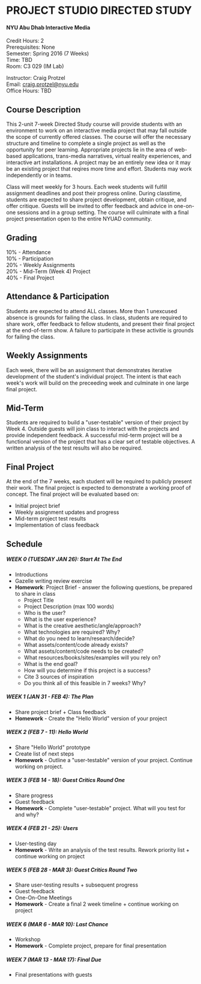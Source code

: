 PROJECT STUDIO DIRECTED STUDY 
=============================

#### NYU Abu Dhab Interactive Media

Credit Hours: 2  
Prerequisites: None  
Semester: Spring 2016 (7 Weeks)  
Time: TBD  
Room: C3 029 (IM Lab)    

Instructor: Craig Protzel    
Email: craig.protzel@nyu.edu  
Office Hours: TBD   

Course Description
------------------

This 2-unit 7-week Directed Study course will provide students with an environment to work on an interactive media project that may fall outside the scope of currently offered classes. The course will offer the necessary structure and timeline to complete a single project as well as the opportunity for peer learning. Appropriate projects lie in the area of web-based applications, trans-media narratives, virtual reality experiences, and interactive art installations. A project may be an entirely new idea or it may be an existing project that reqires more time and effort. Students may work independently or in teams.

Class will meet weekly for 3 hours. Each week students will fulfill assignment deadlines and post their progress online. During classtime, students are expected to share project development, obtain critique, and offer critique. Guests will be invited to offer feedback and advice in one-on-one sessions and in a group setting. The course will culminate with a final project presentation open to the entire NYUAD community.

Grading
-------
10% - Attendance  
10% - Participation  
20% - Weekly Assignments  
20% - Mid-Term (Week 4) Project  
40% - Final Project  

Attendance & Participation
--------------------------
Students are expected to attend ALL classes. More than 1 unexcused absence is grounds for failing the class.
In class, students are required to share work, offer feedback to fellow students, and present their final project at the end-of-term show. A failure to participate in these activitie is grounds for failing the class.

Weekly Assignments
------------------
Each week, there will be an assignment that demonstrates iterative development of the student's individual project. The intent is that each week's work will build on the preceeding week and culminate in one large final project.

Mid-Term
--------
Students are required to build a "user-testable" version of their project by Week 4. Outside guests will join class to interact with the projects and provide independent feedback. A successful mid-term project will be a functional version of the project that has a clear set of testable objectives.  A written analysis of the test results will also be required. 

Final Project
-------------
At the end of the 7 weeks, each student will be required to publicly present their work. The final project is expected to demonstrate a working proof of concept. The final project will be evaluated based on:
* Initial project brief
* Weekly assignment updates and progress
* Mid-term project test results
* Implementation of class feedback

Schedule
--------

##### WEEK 0 (TUESDAY JAN 26): Start At The End 
* Introductions
* Gazelle writing review exercise
* **Homework**: Project Brief - answer the following questions, be prepared to share in class
	* Project Title
	* Project Description (max 100 words)
	* Who is the user?
	* What is the user experience?
	* What is the creative aesthetic/angle/approach?
	* What technologies are required? Why?
	* What do you need to learn/research/decide?
	* What assets/content/code already exists?
	* What assets/content/code needs to be created?
	* What resources/books/sites/examples will you rely on?
	* What is the end goal?
	* How will you determine if this project is a success?
	* Cite 3 sources of inspiration
	* Do you think all of this feasible in 7 weeks? Why?


##### WEEK 1 (JAN 31 - FEB 4): The Plan
* Share project brief + Class feedback
* **Homework** - Create the "Hello World" version of your project

##### WEEK 2 (FEB 7 - 11): Hello World
* Share "Hello World" prototype
* Create list of next steps
* **Homework** - Outline a "user-testable" version of your project. Continue working on project. 

##### WEEK 3 (FEB 14 - 18): Guest Critics Round One
* Share progress
* Guest feedback
* **Homework** - Complete "user-testable" project. What will you test for and why?

##### WEEK 4 (FEB 21 - 25): Users 
* User-testing day
* **Homework** - Write an analysis of the test results. Rework priority list + continue working on project

##### WEEK 5 (FEB 28 - MAR 3): Guest Critics Round Two 
* Share user-testing results + subsequent progress
* Guest feedback
* One-On-One Meetings
* **Homework** - Create a final 2 week timeline + continue working on project

##### WEEK 6 (MAR 6 - MAR 10): Last Chance
* Workshop
* **Homework** - Complete project, prepare for final presentation

##### WEEK 7 (MAR 13 - MAR 17): Final Due
* Final presentations with guests

